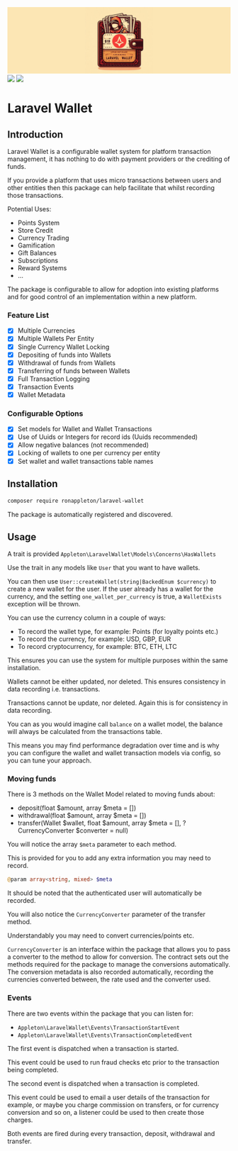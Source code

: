 ![laravel_wallet.jpg](laravel_wallet.jpg)
<a href="https://codeclimate.com/github/ronappleton/laravel-wallet/maintainability"><img src="https://api.codeclimate.com/v1/badges/530fe18ea3f36c03851a/maintainability" /></a>
<a href="https://codeclimate.com/github/ronappleton/laravel-wallet/test_coverage"><img src="https://api.codeclimate.com/v1/badges/530fe18ea3f36c03851a/test_coverage" /></a>

# Laravel Wallet

## Introduction

Laravel Wallet is a configurable wallet system for platform
transaction management, it has nothing to do with payment providers
or the crediting of funds.

If you provide a platform that uses micro transactions between users and
other entities then this package can help facilitate that whilst recording
those transactions.

Potential Uses:

- Points System
- Store Credit
- Currency Trading
- Gamification
- Gift Balances
- Subscriptions
- Reward Systems
- ...

The package is configurable to allow for adoption into existing
platforms and for good control of an implementation within a new platform.

### Feature List

- [x] Multiple Currencies
- [x] Multiple Wallets Per Entity
- [x] Single Currency Wallet Locking
- [x] Depositing of funds into Wallets
- [x] Withdrawal of funds from Wallets
- [x] Transferring of funds between Wallets
- [x] Full Transaction Logging
- [x] Transaction Events
- [x] Wallet Metadata

### Configurable Options

- [x] Set models for Wallet and Wallet Transactions
- [x] Use of Uuids or Integers for record ids (Uuids recommended)
- [x] Allow negative balances (not recommended)
- [x] Locking of wallets to one per currency per entity
- [x] Set wallet and wallet transactions table names

## Installation

```bash
composer require ronappleton/laravel-wallet
```

The package is automatically registered and discovered.

## Usage

A trait is provided `Appleton\LaravelWallet\Models\Concerns\HasWallets`

Use the trait in any models like `User` that you want to have wallets.

You can then use `User::createWallet(string|BackedEnum $currency)` to create a new
wallet for the user. If the user already has a wallet for the currency, and the
setting `one_wallet_per_currency` is true, a `WalletExists` exception will be thrown.

You can use the currency column in a couple of ways:

- To record the wallet type, for example: Points (for loyalty points etc.)
- To record the currency, for example: USD, GBP, EUR
- To record cryptocurrency, for example: BTC, ETH, LTC

This ensures you can use the system for multiple purposes within the same installation.

Wallets cannot be either updated, nor deleted. This ensures consistency in data recording
i.e. transactions.

Transactions cannot be update, nor deleted. Again this is for consistency in data recording.

You can as you would imagine call `balance` on a wallet model, the balance will always be calculated
from the transactions table. 

This means you may find performance degradation over time and is why you can configure the wallet and
wallet transaction models via config, so you can tune your approach.

### Moving funds

There is 3 methods on the Wallet Model related to moving funds about:

* deposit(float $amount, array $meta = [])
* withdrawal(float $amount, array $meta = [])
* transfer(Wallet $wallet, float $amount, array $meta = [], ?CurrencyConverter $converter = null)

You will notice the array `$meta` parameter to each method.

This is provided for you to add any extra information you may need to record.

```php
@param array<string, mixed> $meta
```

It should be noted that the authenticated user will automatically be recorded.

You will also notice the `CurrencyConverter` parameter of the transfer method.

Understandably you may need to convert currencies/points etc.

`CurrencyConverter` is an interface within the package that allows you to pass a
converter to the method to allow for conversion. The contract sets out the methods
required for the package to manage the conversions automatically. The conversion metadata
is also recorded automatically, recording the currencies converted between, the rate used
and the converter used.

### Events

There are two events within the package that you can listen for:

- `Appleton\LaravelWallet\Events\TransactionStartEvent`
- `Appleton\LaravelWallet\Events\TransactionCompletedEvent`

The first event is dispatched when a transaction is started.

This event could be used to run fraud checks etc prior to the transaction being completed.

The second event is dispatched when a transaction is completed.

This event could be used to email a user details of the transaction for example, or
maybe you charge commission on transfers, or for currency conversion and so on,
a listener could be used to then create those charges.

Both events are fired during every transaction, deposit, withdrawal and transfer.


